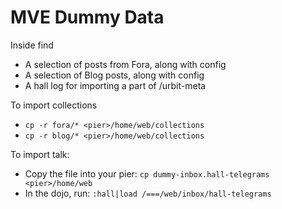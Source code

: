 # MVE Dummy Data

Inside find
- A selection of posts from Fora, along with config
- A selection of Blog posts, along with config
- A hall log for importing a part of /urbit-meta

To import collections
- `cp -r fora/* <pier>/home/web/collections`
- `cp -r blog/* <pier>/home/web/collections`

To import talk:
- Copy the file into your pier: `cp dummy-inbox.hall-telegrams <pier>/home/web`
- In the dojo, run: `:hall|load /===/web/inbox/hall-telegrams`
